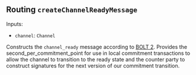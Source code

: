 ## Routing `createChannelReadyMessage`

Inputs:

-   `channel`: `Channel`

Constructs the `channel_ready` message according to [BOLT 2](https://github.com/lightning/bolts/blob/master/02-peer-protocol.md#the-channel_ready-message). Provides the second_per_commitment_point for use in local commitment transactions to allow the channel to transition to the ready state and the counter party to construct signatures for the next version of our commitment transition.
